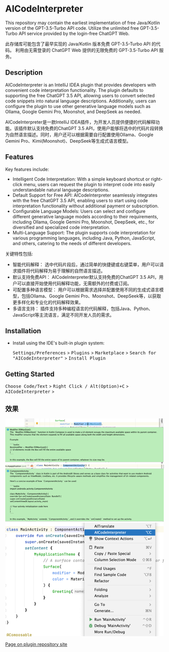 # AICodeInterpreter
This repository may contain the earliest implementation of free Java/Kotlin version of the GPT-3.5-Turbo API code.
Utilize the unlimited free GPT-3.5-Turbo API service provided by the login-free ChatGPT Web.

此存储库可能包含了最早实现的 Java/Kotlin 版本免费 GPT-3.5-Turbo API 的代码。
利用由无需登录的 ChatGPT Web 提供的无限免费的 GPT-3.5-Turbo API 服务。
<!-- Plugin description -->
## Description
AICodeInterpreter is an IntelliJ IDEA plugin that provides developers with convenient code interpretation functionality. The plugin defaults to supporting the free ChatGPT 3.5 API, allowing users to convert selected code snippets into natural language descriptions. Additionally, users can configure the plugin to use other generative language models such as Ollama, Google Gemini Pro, Moonshot, and DeepSeek as needed.

AICodeInterpreter是一款IntelliJ IDEA插件，为开发人员提供便捷的代码解释功能。该插件默认支持免费的ChatGPT 3.5 API，使用户能够将选中的代码片段转换为自然语言描述。同时，用户还可以根据需要自行配置使用Ollama、Google Gemini Pro、Kimi(Moonshot)、DeepSeek等生成式语言模型。

## Features
Key features include:

- Intelligent Code Interpretation: With a simple keyboard shortcut or right-click menu, users can request the plugin to interpret code into easily understandable natural language descriptions.
- Default Support for Free API: AICodeInterpreter seamlessly integrates with the free ChatGPT 3.5 API, enabling users to start using code interpretation functionality without additional payment or subscription.
- Configurable Language Models: Users can select and configure different generative language models according to their requirements, including Ollama, Google Gemini Pro, Moonshot, DeepSeek, etc., for diversified and specialized code interpretation.
- Multi-Language Support: The plugin supports code interpretation for various programming languages, including Java, Python, JavaScript, and others, catering to the needs of different developers.

关键特性包括:
- 智能代码解释： 选中代码片段后，通过简单的快捷键或右键菜单，用户可以请求插件将代码解释为易于理解的自然语言描述。
- 默认支持免费API： AICodeInterpreter默认支持免费的ChatGPT 3.5 API，用户可以直接开始使用代码解释功能，无需额外的付费或订阅。
- 可配置多种语言模型： 用户可以根据需求选择并配置使用不同的生成式语言模型，包括Ollama、Google Gemini Pro、Moonshot、DeepSeek等，以获取更多样化和专业化的代码解释效果。
- 多语言支持： 插件支持多种编程语言的代码解释，包括Java、Python、JavaScript等主流语言，满足不同开发人员的需求。

## Installation

- Install using the IDE's built-in plugin system:

  <kbd>Settings/Preferences</kbd> > <kbd>Plugins</kbd> > <kbd>Marketplace</kbd> > <kbd>Search for "AICodeInterpreter"</kbd> >
  <kbd>Install Plugin</kbd>

## Getting Started

<kbd>Choose Code/Text</kbd> > <kbd>Right Click / Alt(Option)+C</kbd> > <kbd>AICodeInterpreter</kbd> >

## 效果
![1.png](image/4.png)
![2.png](image/5.png)
![3.png](image/6.png)

<!-- Plugin description end -->
[Page on plugin repository site](https://plugins.jetbrains.com/plugin/24011-aicodeinterpreter)
